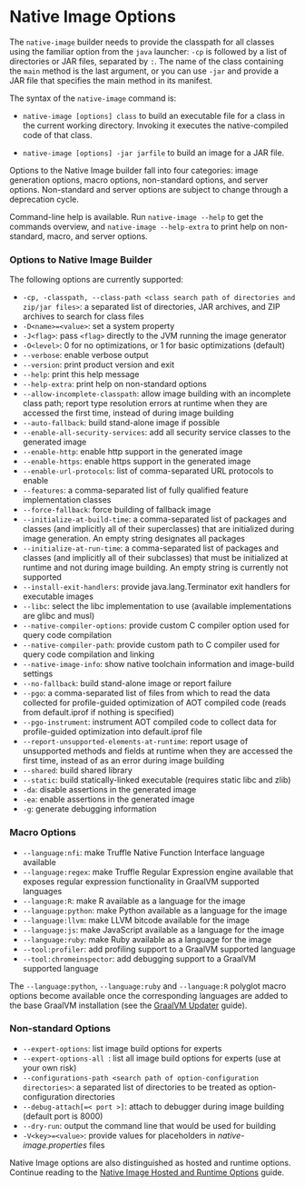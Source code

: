 # Native Image Options

The `native-image` builder needs to provide the classpath for all classes
using the familiar option from the `java` launcher: `-cp` is followed by a list
of directories or JAR files, separated by `:`. The name of the class containing
the `main` method is the last argument, or you can use `-jar` and provide a JAR
file that specifies the main method in its manifest.

The syntax of the `native-image` command is:

- `native-image [options] class` to build an executable file for a class in the
current working directory. Invoking it executes the native-compiled code of that
class.

- `native-image [options] -jar jarfile` to build an image for a JAR file.

Options to the Native Image builder fall into four categories:
image generation options, macro options, non-standard options, and server options.
Non-standard and server options are subject to change through a deprecation cycle.

Command-line help is available. Run `native-image --help` to get
the commands overview, and `native-image --help-extra` to print help on non-standard,
macro, and server options.

### Options to Native Image Builder
The following options are currently supported:

* `-cp, -classpath, --class-path <class search path of directories and zip/jar files>`: a separated list of directories, JAR archives, and ZIP archives to search for class files
* `-D<name>=<value>`: set a system property
* `-J<flag>`: pass `<flag>` directly to the JVM running the image generator
* `-O<level>`: 0 for no optimizations, or 1 for basic optimizations (default)
* `--verbose`: enable verbose output
* `--version`: print product version and exit
* `--help`: print this help message
* `--help-extra`: print help on non-standard options
* `--allow-incomplete-classpath`: allow image building with an incomplete class path; report type resolution errors at runtime when they are accessed the first time, instead of during image building
* `--auto-fallback`: build stand-alone image if possible
* `--enable-all-security-services`: add all security service classes to the generated image
* `--enable-http`: enable http support in the generated image
* `--enable-https`: enable https support in the generated image
* `--enable-url-protocols`: list of comma-separated URL protocols to enable <!---please check this one--->
* `--features`: a comma-separated list of fully qualified feature implementation classes
* `--force-fallback`: force building of fallback image
* `--initialize-at-build-time`: a comma-separated list of packages and classes (and implicitly all of their superclasses) that are initialized during image generation. An empty string designates all packages
* `--initialize-at-run-time`: a comma-separated list of packages and classes (and implicitly all of their subclasses) that must be initialized at runtime and not during image building. An empty string is currently not supported
* `--install-exit-handlers`: provide java.lang.Terminator exit handlers for executable images
* `--libc`: select the libc implementation to use (available implementations are glibc and musl)
* `--native-compiler-options`: provide custom C compiler option used for query code compilation
* `--native-compiler-path`: provide custom path to C compiler used for query code compilation
and linking
* `--native-image-info`: show native toolchain information and image-build settings
* `--no-fallback`: build stand-alone image or report failure
* `--pgo`: a comma-separated list of files from which to read the data collected for profile-guided optimization of AOT compiled code (reads from default.iprof if nothing is specified)
* `--pgo-instrument`: instrument AOT compiled code to collect data for profile-guided optimization into default.iprof file
* `--report-unsupported-elements-at-runtime`: report usage of unsupported methods and fields at runtime when they are accessed the first time, instead of as an error during image building
* `--shared`: build shared library
* `--static`: build statically-linked executable (requires static libc and zlib)
* `-da`: disable assertions in the generated image
* `-ea`: enable assertions in the generated image
* `-g`: generate debugging information

### Macro Options
* `--language:nfi`: make Truffle Native Function Interface language available
* `--language:regex`: make Truffle Regular Expression engine available that exposes regular expression functionality in GraalVM supported languages
* `--language:R`: make R available as a language for the image
* `--language:python`: make Python available as a language for the image
* `--language:llvm`: make LLVM bitcode available for the image
* `--language:js`: make JavaScript available as a language for the image
* `--language:ruby`: make Ruby available as a language for the image
* `--tool:profiler`: add profiling support to a GraalVM supported language
* `--tool:chromeinspector`: add debugging support to a GraalVM supported language

The `--language:python`, `--language:ruby` and `--language:R` polyglot macro options become available once the corresponding languages are added to the base GraalVM installation (see the [GraalVM Updater](https://www.graalvm.org/docs/reference-manual/gu/) guide).

### Non-standard Options
* `--expert-options`: list image build options for experts
* `--expert-options-all `: list all image build options for experts (use at your own risk)
* `--configurations-path <search path of option-configuration directories>`: a separated list of directories to be treated as option-configuration directories
* `--debug-attach[=< port >]`: attach to debugger during image building (default port is 8000)
* `--dry-run`: output the command line that would be used for building
* `-V<key>=<value>`:  provide values for placeholders in _native-image.properties_ files

Native Image options are also distinguished as hosted and runtime options. Continue reading to the [ Native Image Hosted and Runtime Options](HostedvsRuntimeOptions.md) guide.
